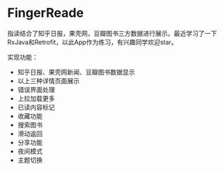 # FingerReade
指读结合了知乎日报，果壳网，豆瓣图书三方数据进行展示。最近学习了一下RxJava和Retrofit，以此App作为练习，有兴趣同学欢迎star。

实现功能：

* 知乎日报、果壳网新闻、豆瓣图书数据显示
* 以上三种详情页面展示
* 错误界面处理
* 上拉加载更多
* 已读内容标记
* 收藏功能
* 搜索图书
* 滑动返回
* 分享功能
* 夜间模式
* 主题切换

